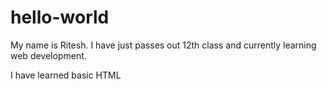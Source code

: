 # hello-world
My name is Ritesh. I have just passes out 12th class and currently learning web development. 

I have learned basic HTML
